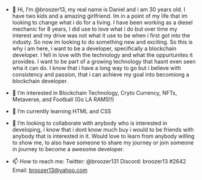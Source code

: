 - 👋 Hi, I’m @broozer13, my real name is Daniel and i am 30 years old. I have two kids and a amazing girlfriend. Im in a point of my life that im looking to change what i do 
      for a living. I have been working as a diesel mechanic for 8 years, I did use to love what i do but over time my interest and my drive was not what it use to be when i first
      got into the industy. So now im looking to do something new and exciting. So this is why i am here, i want to be a developer, specifically a blockchain developer. I fell in
      love with the technology and what the oppurtunites it provides. I want to be part of a growing technology that hasnt even seen wha it can do. I know that i have a long way 
      to go but i believe with consistency and passion, that i can achieve my goal into becomiong a blockchain developer.
      
- 👀 I’m interested in Blockchain Technology, Cryto Currency, NFTs, Metaverse, and Football (Go LA RAMS!!)

- 🌱 I’m currently learning HTML and CSS

- 💞️ I’m looking to collaborate with anybody who is interested in developing, i know that i dont know much buy i would to be friends with anybody that is interested in it. Would 
      love to learn from anybody willing to show me, to also have someone to share my journey or join someone in journey to become a awesome developer.
      
- 📫 How to reach me:
      Twitter: @broozer131
      Discord: broozer13 #2642
      Email: broozer13@yahoo.com

<!---
broozer13/broozer13 is a ✨ special ✨ repository because its `README.md` (this file) appears on your GitHub profile.
You can click the Preview link to take a look at your changes.
--->
